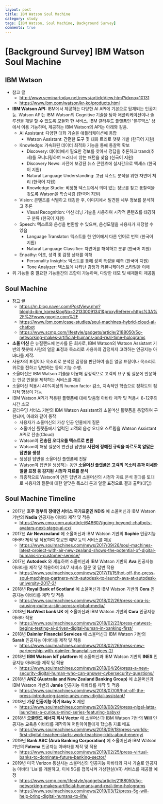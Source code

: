 ```yaml
---
layout: post
title: IBM Watson Soul Machine
category: study
tags: [IBM Watson, Soul Machine, Background Survey]
comments: true
---
```


# [Background Survey] IBM Watson Soul Machine

## IBM Watson
- 참고 글
  - http://www.seminartoday.net/news/articleView.html?idxno=10131
  - https://www.ibm.com/watson/kr-ko/products.html
- __IBM Watson API:__ IBM에서 제공하는 다양한 AI API에 기본으로 탑재되는 인공지능. Watson API는 IBM Watson의 Cognitive 기술을 담아 애플리케이션이나 솔루션을 개발 할 수 있도록 모듈화 한 서비스. IBM 클라우드 플랫폼인 '블루믹스' 상에서 이용 가능하며, 제공하는 IBM Watson의 API는 아래와 같음.
  - AI Assistant: 다양한 대화 기술을 애플리케이션에 통합
    - Watson Assistant: 간편한 도구 및 대화 트리로 챗봇 개발 (한국어 지원)
  - Knowledge: 가속화된 데이터 최적화 기능을 통해 통찰력 확보
    - Discovery: 데이터에서 필요한 정보를 찾아서 정답을 추론하고 trand(추세)를 모니터링하여 드러나지 않는 패턴을 찾음 (한국어 지원)
    - Discovery News: 사전에 보강된 뉴스 콘텐츠에 실시간으로 엑세스 (한국어 지원)
    - Natural Language Understanding: 고급 텍스트 분석을 위한 자연어 처리 (한국어 지원)
    - Knowledge Studio: 비정형 텍스트에서 의미 있는 정보를 찾고 통찰력을 갖도록 Watson을 학습시킴 (한국어 지원)
  - Vision: 콘텐츠를 식별하고 태깅한 후, 이미지에서 발견된 세부 정보를 분석하고 추론
    - Visual Recognition: 머신 러닝 기술을 사용하여 시각적 콘텐츠를 태깅하구 분류 (한국어 지원)
  - Speech: 텍스트와 음성을 변환할 수 있으며, 음성모델을 사용자가 지정할 수 있음
    - Language Translator: 텍스트를 한 언어에서 다른 언어로 번역 (한국어 지원)
    - Natural Language Classifier: 자연어를 해석하고 분류 (한국어 지원)
  - Enpathy: 어조, 성격 및 감정 상태를 이해
    - Personality Insights: 텍스트를 통해 성격 특성을 예측 (한국어 지원)
    - Tone Analyzer: 텍스트에 나타난 감정과 커뮤니케이션 스타일을 이해
- 위 기능들 중 필요한 기능들간의 조합이 가능하며, 다양한 데모 및 예제들이 제공됨

## Soul Machine
- 참고 글
  - https://m.blog.naver.com/PostView.nhn?blogId=ibm_korea&logNo=221330091341&proxyReferer=https%3A%2F%2Fwww.google.com%2F
  - https://www.ibm.com/case-studies/soul-machines-hybrid-cloud-ai-chatbot
  - https://www.scmp.com/lifestyle/gadgets/article/2188050/5g-networking-makes-artificial-humans-and-real-time-holograms
- __소울 머신__ 은 뉴질랜드에 본사를 둔 회사로, IBM Watson의 Watson Assistant 기반의 챗봇에 사람의 얼굴 표정과 목소리로 사용자의 감정까지 고려하는 인공지능 아바타를 제작.
- 사용자의 표정이나 목소리로 분석된 감정을 판단하여 슬픈 얼굴 표정이나 목소리로 위로를 전하고 답변하는 등의 기능 수행.
- 소울머신은 IBM Watson 기술을 이용해 감정적으로 고객의 요구 및 질문에 반응하는 인공 인물을 제작하는 서비스를 제공
- 소울머신 적용시 40%이상의 human factor 감소, 지속적인 학습으로 정확도의 점차적 향상이 가능
- IBM Watson API가 적용된 플랫폼에 대해 맞춤형 아바타 제작 및 적용시 8-12주의 시간 소모
- 클라우딩 서비스 기반의 IBM Watson Assistant와 소울머신 플랫폼을 통합하여 구현되며, 아래와 같이 동작
  - 사용자가 소울머신의 가상 인공 인물에게 질문
  - 소울머신 플랫폼에서 입력된 고객의 음성 오디오 스트림을 Watson Assistant API로 전송(Cloud)
  - Watson이 __전송된 오디오를 텍스트로 변환__
  - Watson이 해당 질문에 연관된 답변을 __사전에 정해진 규칙을 따르도록 알맞은 답변을 생성__
  - 생성된 답변을 소울머신 플랫폼에 전달
  - Watson이 답변을 생성하는 동안 __소울머신 플랫폼은 고객의 목소리 톤과 미세한 얼굴 표정 등 감지된 시청각 자료를 분석__
  - 최종적으로 Watson이 만든 답변과 소울머신의 시청각 자료 분석 결과를 토대로 사용자의 질문에 대한 알맞은 목소리 톤과 얼굴 표정으로 결과 출력(대답)

## Soul Machine Timeline
- 2017년 __호주 정부의 장애인 서비스 국가표준인 NDIS__ 에 소울머신과 IBM Watson 기반의 __Nadia__ 인공지능 아바타 제작 및 적용
  - https://www.cmo.com.au/article/648607/going-beyond-chatbots-avatars-next-stage-ai-cx/
- 2017년 __Air Newzealand__ 에 소울머신과 IBM Watson 기반의 __Sophie__ 인공지능 아바타 제작 및 적용하여 항공편 예약 등의 서비스를 제공
  - https://www.soulmachines.com/news/2017/09/26/soul-machines-latest-project-with-air-new-zealand-shows-the-potential-of-digital-humans-in-customer-service/
- 2017년 __Autodesk__ 와 제휴하여 소울머신과 IBM Watson 기반의 __Ava__ 인공지능 아바타를 제작 및 적용하여 24/7 서비스 질문 및 답변 적용
  - https://www.soulmachines.com/news/2017/11/15/hot-off-the-press-soul-machines-partners-with-autodesk-to-launch-ava-at-autodesk-university-2017-2/
- 2018년 __Royal Bank of Scotland__ 에 소울머신과 IBM Watson 기반의 __Cora__ 인공지능 아바타를 제작 및 적용
  - https://www.soulmachines.com/news/2018/02/26/press-cora-is-causing-quite-a-stir-across-global-media/
- 2018년 __NatWest bank UK__ 에 소울머신과 IBM Watson 기반의 __Cora__ 인공지능 아바타 적용
  - https://www.soulmachines.com/news/2018/02/23/press-natwest-begins-testing-ai-driven-digital-human-in-banking-first/
- 2018년 __Daimler Financial Services__ 에 소울머신과 IBM Watson 기반의 __Sarah__ 인공지능 아바타를 제작 및 적용
  - https://www.soulmachines.com/news/2018/02/26/press-new-partnership-with-daimler-financial-services-2/
- 2018년 __IBM Watson IoT platform__ 에 소울머신과 IBM Watson 기반의 __INES__ 인공지능 아바타를 제작 및 적용
  - https://www.soulmachines.com/news/2018/04/26/press-a-new-security-digital-human-who-can-answer-cybersecurity-questions/
- 2018년 __ANZ (Australia and New Zealand Banking Group)__ 에 소울머신과 IBM Watson 기반의 __Jamie__ 인공지능 아바타를 제작 및 적용
  - https://www.soulmachines.com/news/2018/07/09/hot-off-the-press-introducing-jamie-anzs-new-digital-assistant/
- 2018년 __가상 인공지능 아기 Baby X__ 제안
  - https://www.soulmachines.com/news/2018/08/29/press-nigel-latta-launches-a-curious-mind-series-featuring-babyx/
- 2018년 __오클랜드 에너지 회사 Vector__ 에 소울머신과 IBM Watson 기반의 __Will__ 인공지능 교육용 아바타를 제작하여 어린아이들에게 학습용 자료 배포
  - https://www.soulmachines.com/news/2018/09/18/press-worlds-first-digital-teacher-starts-work-teaching-kids-about-energy/
- 2019년 __Bank ABC (Arab Banking Corporation)__ 에 소울머신과 IBM Watson 기반의 __Fatema__ 인공지능 아바타를 제작 및 적용
  - https://www.soulmachines.com/news/2019/02/25/press-virtual-banks-to-dominate-future-banking-sector/
- 2019년 미국 Verizon 통신사는 소울머신의 인공지능 아바타와 자사 기술로 인공지능 아바타 'Lia'를 개발하고, 이에 5G를 접목시켜 가상현실(VR) 서비스를 제공할 예정
  - https://www.scmp.com/lifestyle/gadgets/article/2188050/5g-networking-makes-artificial-humans-and-real-time-holograms
  - https://www.soulmachines.com/news/2019/03/12/press-5g-will-help-bring-digital-humans-to-life/
